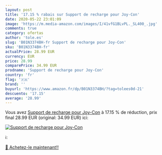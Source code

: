 ```yaml
---
layout: post
title: '17.15 % rabais sur Support de recharge pour Joy-Con'
date: 2020-05-22 23:01:09
image: 'https://m.media-amazon.com/images/I/41vfG1BLvPL._SL400_.jpg'
comments: true
category: ofertas
author: 'tole.es'
slug: 'B01N3374BH-fr Support de recharge pour Joy-Con'
sku: 'B01N3374BH-fr'
actualPrice: 28.99 EUR
currency: EUR
price: 28.99
comparePrice: 34.99 EUR
prodname: 'Support de recharge pour Joy-Con'
country: 'fr'
flag: '🇫🇷'
brand: ''
buyurl: 'https://www.amazon.fr/dp/B01N3374BH/?tag=tolees0d-21'
descuento: '17.15'
average: '28.99'
---
```


Vous avez [Support de recharge pour Joy-Con](https://www.amazon.fr/dp/B01N3374BH/?tag=tolees0d-21)  à  17.15 % de réduction, prix final  28.99 EUR (original: 34.99 EUR) ici:

[![Support de recharge pour Joy-Con](https://m.media-amazon.com/images/I/41vfG1BLvPL._SL400_.jpg)](https://www.amazon.fr/dp/B01N3374BH/?tag=tolees0d-21)

ℹ️:


[🛒 Achetez-le maintenant!!](https://www.amazon.fr/dp/B01N3374BH/?tag=tolees0d-21)

